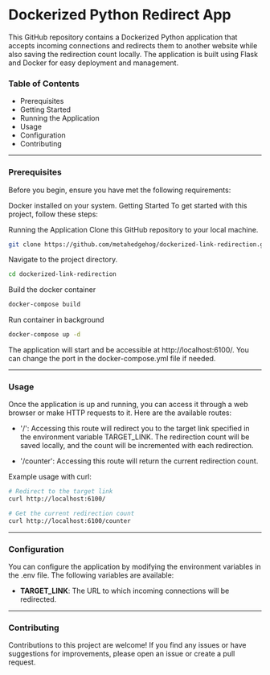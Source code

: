 # Dockerized Python Redirect App
This GitHub repository contains a Dockerized Python application that accepts incoming connections and redirects them to another website while also saving the redirection count locally. The application is built using Flask and Docker for easy deployment and management.

### Table of Contents
- Prerequisites
- Getting Started
- Running the Application
- Usage
- Configuration
- Contributing

___
### Prerequisites

Before you begin, ensure you have met the following requirements:

Docker installed on your system.
Getting Started
To get started with this project, follow these steps:

Running the Application
Clone this GitHub repository to your local machine.

``` bash
git clone https://github.com/metahedgehog/dockerized-link-redirection.git
```

Navigate to the project directory.

```bash
cd dockerized-link-redirection
```

Build the docker container

```bash
docker-compose build
```

Run container in background

```bash
docker-compose up -d
```

The application will start and be accessible at http://localhost:6100/. You can change the port in the docker-compose.yml file if needed.

___
### Usage

Once the application is up and running, you can access it through a web browser or make HTTP requests to it. Here are the available routes:

- '/': Accessing this route will redirect you to the target link specified in the environment variable TARGET_LINK. The redirection count will be saved locally, and the count will be incremented with each redirection.

- '/counter': Accessing this route will return the current redirection count.

Example usage with curl:

```bash
# Redirect to the target link
curl http://localhost:6100/

# Get the current redirection count
curl http://localhost:6100/counter
```

___
### Configuration

You can configure the application by modifying the environment variables in the .env file. The following variables are available:

- __TARGET_LINK__: The URL to which incoming connections will be redirected.

___
### Contributing

Contributions to this project are welcome! If you find any issues or have suggestions for improvements, please open an issue or create a pull request.
